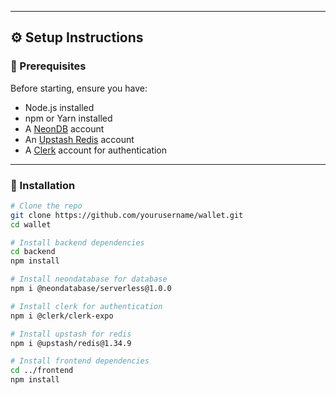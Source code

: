 
---

## ⚙️ Setup Instructions

### 🔧 Prerequisites

Before starting, ensure you have:

- Node.js installed
- npm or Yarn installed
- A [NeonDB](https://neon.tech/) account
- An [Upstash Redis](https://upstash.com/) account
- A [Clerk](https://clerk.dev/) account for authentication

---

### 🚀 Installation

```bash
# Clone the repo
git clone https://github.com/yourusername/wallet.git
cd wallet

# Install backend dependencies
cd backend
npm install

# Install neondatabase for database
npm i @neondatabase/serverless@1.0.0

# Install clerk for authentication
npm i @clerk/clerk-expo

# Install upstash for redis
npm i @upstash/redis@1.34.9

# Install frontend dependencies
cd ../frontend
npm install
